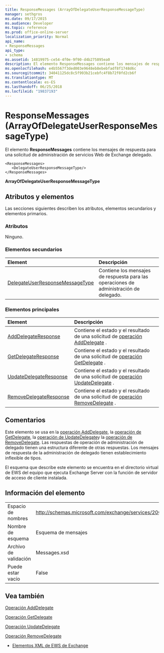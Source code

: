 ```yaml
---
title: ResponseMessages (ArrayOfDelegateUserResponseMessageType)
manager: sethgros
ms.date: 09/17/2015
ms.audience: Developer
ms.topic: reference
ms.prod: office-online-server
localization_priority: Normal
api_name:
- ResponseMessages
api_type:
- schema
ms.assetid: 14819975-ce54-4f0e-9f90-d4b275895ea0
description: El elemento ResponseMessages contiene los mensajes de respuesta para una solicitud de administración de servicios Web de Exchange delegado.
ms.openlocfilehash: e4b5567f3ded003e9648eb8ebebfadf8f1748d6c
ms.sourcegitcommit: 34041125dc8c5f993b21cebfc4f8b72f0fd2cb6f
ms.translationtype: MT
ms.contentlocale: es-ES
ms.lasthandoff: 06/25/2018
ms.locfileid: "19837193"
---
```

# <a name="responsemessages-arrayofdelegateuserresponsemessagetype"></a>ResponseMessages (ArrayOfDelegateUserResponseMessageType)

El elemento **ResponseMessages** contiene los mensajes de respuesta para una solicitud de administración de servicios Web de Exchange delegado. 
  
```
<ResponseMessages>
   <DelegateUserResponseMessageType/>
</ResponseMessages>
```

 **ArrayOfDelegateUserResponseMessageType**
## <a name="attributes-and-elements"></a>Atributos y elementos

Las secciones siguientes describen los atributos, elementos secundarios y elementos primarios.
  
### <a name="attributes"></a>Atributos

Ninguno.
  
### <a name="child-elements"></a>Elementos secundarios

|**Element**|**Descripción**|
|:-----|:-----|
|[DelegateUserResponseMessageType](delegateuserresponsemessagetype.md) <br/> |Contiene los mensajes de respuesta para las operaciones de administración de delegado.  <br/> |
   
### <a name="parent-elements"></a>Elementos principales

|**Element**|**Descripción**|
|:-----|:-----|
|[AddDelegateResponse](adddelegateresponse.md) <br/> |Contiene el estado y el resultado de una solicitud de [operación AddDelegate](adddelegate-operation.md) .  <br/> |
|[GetDelegateResponse](getdelegateresponse.md) <br/> |Contiene el estado y el resultado de una solicitud de [operación GetDelegate](getdelegate-operation.md) .  <br/> |
|[UpdateDelegateResponse](updatedelegateresponse.md) <br/> |Contiene el estado y el resultado de una solicitud de [operación UpdateDelegate](updatedelegate-operation.md) .  <br/> |
|[RemoveDelegateResponse](removedelegateresponse.md) <br/> |Contiene el estado y el resultado de una solicitud de [operación RemoveDelegate](removedelegate-operation.md) .  <br/> |
   
## <a name="remarks"></a>Comentarios

Este elemento se usa en la [operación AddDelegate](adddelegate-operation.md), la [operación de GetDelegate](getdelegate-operation.md), la [operación de UpdateDelegate](updatedelegate-operation.md)y la [operación de RemoveDelegate](removedelegate-operation.md). Las respuestas de operación de administración de delegado tienen una estructura diferente de otras respuestas. Los mensajes de respuesta de la administración de delegado tienen establecimiento inflexible de tipos.
  
El esquema que describe este elemento se encuentra en el directorio virtual de EWS del equipo que ejecuta Exchange Server con la función de servidor de acceso de cliente instalada.
  
## <a name="element-information"></a>Información del elemento

|||
|:-----|:-----|
|Espacio de nombres  <br/> |http://schemas.microsoft.com/exchange/services/2006/messages  <br/> |
|Nombre de esquema  <br/> |Esquema de mensajes  <br/> |
|Archivo de validación  <br/> |Messages.xsd  <br/> |
|Puede estar vacío  <br/> |False  <br/> |
   
## <a name="see-also"></a>Vea también



[Operación AddDelegate](adddelegate-operation.md)
  
[Operación GetDelegate](getdelegate-operation.md)
  
[Operación UpdateDelegate](updatedelegate-operation.md)
  
[Operación RemoveDelegate](removedelegate-operation.md)


- [Elementos XML de EWS de Exchange](ews-xml-elements-in-exchange.md)

